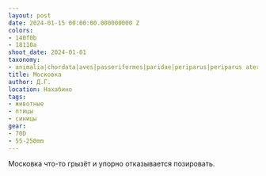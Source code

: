 ```yaml
---
layout: post
date: 2024-01-15 00:00:00.000000000 Z
colors:
- 140f0b
- 18110a
shoot_date: 2024-01-01
taxonomy:
- animalia|chordata|aves|passeriformes|paridae|periparus|periparus ater
title: Московка
author: Д.Г.
location: Нахабино
tags:
- животные
- птицы
- синицы
gear:
- 70D
- 55-250mm
---
```

Московка что-то грызёт и упорно отказывается позировать.

